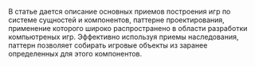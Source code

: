 В статье дается описание основных приемов построения игр по системе сущностей
и компонентов, паттерне проектирования, применение которого широко распространено
в области разработки компьютреных игр. Эффективно используя приемы наследования,
паттерн позволяет собирать игровые объекты из заранее определенных для этого
компонентов.